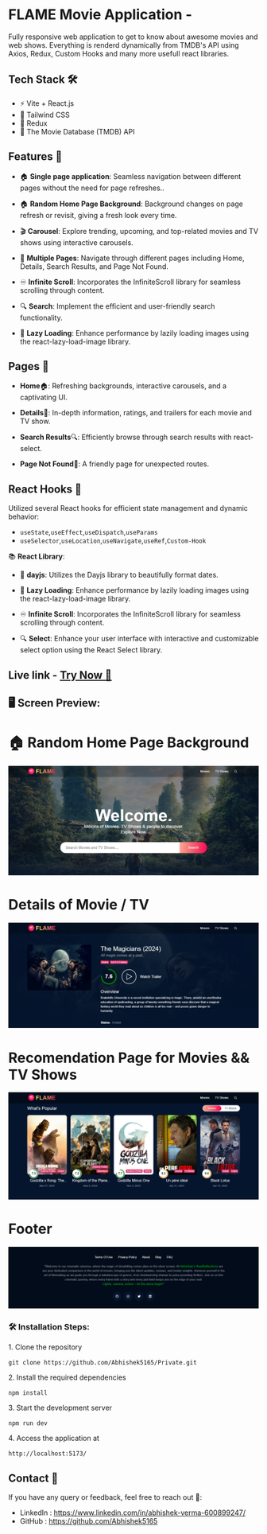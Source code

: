 # FLAME Movie Application -

Fully responsive web application to get to know about awesome movies and web shows. Everything is renderd dynamically from TMDB's API using Axios, Redux, Custom Hooks and many more usefull react libraries.

## Tech Stack 🛠️

- ⚡ Vite + React.js
- 🎨 Tailwind CSS
- 🔄 Redux
- 🎥 The Movie Database (TMDB) API


## Features 🌟

- 🏠 **Single page application**: Seamless navigation between different pages without the need for page refreshes..
  
- 🏠 **Random Home Page Background**: Background changes on page refresh or revisit, giving a fresh look every time.
  
- 🎬 **Carousel**: Explore trending, upcoming, and top-related movies and TV shows using interactive carousels.
  
- 📄 **Multiple Pages**: Navigate through different pages including Home, Details, Search Results, and Page Not Found.
  
- ♾️ **Infinite Scroll**: Incorporates the InfiniteScroll library for seamless scrolling through content.
  
- 🔍 **Search**: Implement the efficient and user-friendly search functionality.
  
- 🚀 **Lazy Loading**: Enhance performance by lazily loading images using the react-lazy-load-image library.



  
## Pages 📑

- **Home**🏠: Refreshing backgrounds, interactive carousels, and a captivating UI.

- **Details**🎥: In-depth information, ratings, and trailers for each movie and TV show.

- **Search Results**🔍: Efficiently browse through search results with react-select.

- **Page Not Found**🚫: A friendly page for unexpected routes.


## React Hooks 🎣

Utilized several React hooks for efficient state management and dynamic behavior:

- `useState`,`useEffect`,`useDispatch`,`useParams`
- `useSelector`,`useLocation`,`useNavigate`,`useRef`,`Custom-Hook`


📚 **React Library**:

- 📅 **dayjs**: Utilizes the Dayjs library to beautifully format dates.

- 🚀 **Lazy Loading**: Enhance performance by lazily loading images using the react-lazy-load-image library.

- ♾️ **Infinite Scroll**: Incorporates the InfiniteScroll library for seamless scrolling through content.

- 🔍 **Select**: Enhance your user interface with interactive and customizable select option using the React Select library.

<h2>Live link - <a href='https://private-nine-phi.vercel.app/'>Try Now 🙂</a>

##  🖥️ Screen Preview: 

# 🏠 Random Home Page Background 
 ![Alt Text](https://github.com/Abhishek5165/Private/blob/master/src/assets/C.png) 

# Details of Movie / TV
![Alt Text](https://github.com/Abhishek5165/Private/blob/master/src/assets/A.png)

 # Recomendation Page for Movies && TV Shows
![Alt Text](https://github.com/Abhishek5165/Private/blob/master/src/assets/B.png)

# Footer
![Alt Text](https://github.com/Abhishek5165/Private/blob/master/src/assets/D.png)


<h3>🛠️ Installation Steps:</h3>

<p>1. Clone the repository</p>

```
git clone https://github.com/Abhishek5165/Private.git
```

<p>2. Install the required dependencies </p>

```
npm install
```

<p>3. Start the development server</p>

```
npm run dev
```

<p>4. Access the application at</p>

```
http://localhost:5173/
```

## Contact 🌟
If you have any query or feedback, feel free to reach out 💖:
- LinkedIn : https://www.linkedin.com/in/abhishek-verma-600899247/
- GitHub : https://github.com/Abhishek5165

